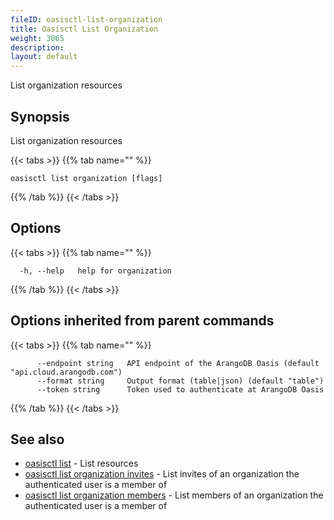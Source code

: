 ```yaml
---
fileID: oasisctl-list-organization
title: Oasisctl List Organization
weight: 3065
description: 
layout: default
---
```

List organization resources

## Synopsis

List organization resources

{{< tabs >}}
{{% tab name="" %}}
```
oasisctl list organization [flags]
```
{{% /tab %}}
{{< /tabs >}}

## Options

{{< tabs >}}
{{% tab name="" %}}
```
  -h, --help   help for organization
```
{{% /tab %}}
{{< /tabs >}}

## Options inherited from parent commands

{{< tabs >}}
{{% tab name="" %}}
```
      --endpoint string   API endpoint of the ArangoDB Oasis (default "api.cloud.arangodb.com")
      --format string     Output format (table|json) (default "table")
      --token string      Token used to authenticate at ArangoDB Oasis
```
{{% /tab %}}
{{< /tabs >}}

## See also

* [oasisctl list]()	 - List resources
* [oasisctl list organization invites](oasisctl-list-organization-invites)	 - List invites of an organization the authenticated user is a member of
* [oasisctl list organization members](oasisctl-list-organization-members)	 - List members of an organization the authenticated user is a member of

